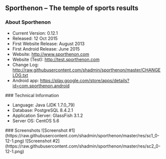 ## Sporthenon – The temple of sports results
### About Sporthenon
<ul>
<li>Current Version: 0.12.1</li>
<li>Released: 12 Oct 2015</li>
<li>First Website Release: August 2013</li>
<li>First Android Release: June 2015</li>
<li>Website: <a href="http://www.sporthenon.com/">http://www.sporthenon.com</a></li>
<li>Website (Test): <a href="http://test.sporthenon.com">http://test.sporthenon.com</a></li>
<li>Change Log: <a href="http://raw.githubusercontent.com/shadmin/sporthenon/master/CHANGELOG.txt">http://raw.githubusercontent.com/shadmin/sporthenon/master/CHANGELOG.txt</a></li>
<li>Android app: <a href="https://play.google.com/store/apps/details?id=com.sporthenon.android">https://play.google.com/store/apps/details?id=com.sporthenon.android</a></li>
</ul>
### Technical Information
<ul>
<li>Language: Java (JDK 1.7.0_79)</li>
<li>Database: PostgreSQL 8.4.2.1</li>
<li>Application Server: GlassFish 3.1.2</li>
<li>Server OS: CentOS 5.6</li>
</ul>
### Screenshots
![Screenshot #1](https://raw.githubusercontent.com/shadmin/sporthenon/master/res/sc1_0-12-1.png)
![Screenshot #2](https://raw.githubusercontent.com/shadmin/sporthenon/master/res/sc2_0-12-1.png)
